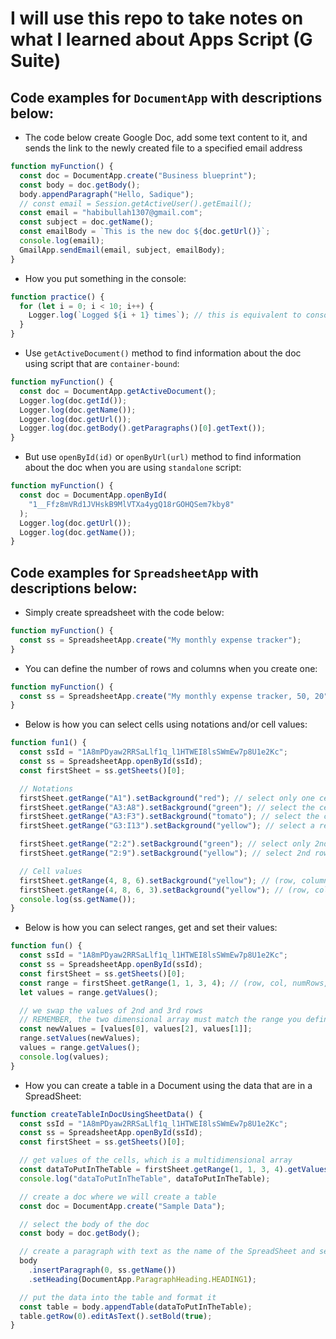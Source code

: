 # I will use this repo to take notes on what I learned about Apps Script (G Suite)

## Code examples for `DocumentApp` with descriptions below:

- The code below create Google Doc, add some text content to it, and sends the link to the newly created file to a specified email address

```js
function myFunction() {
  const doc = DocumentApp.create("Business blueprint");
  const body = doc.getBody();
  body.appendParagraph("Hello, Sadique");
  // const email = Session.getActiveUser().getEmail();
  const email = "habibullah1307@gmail.com";
  const subject = doc.getName();
  const emailBody = `This is the new doc ${doc.getUrl()}`;
  console.log(email);
  GmailApp.sendEmail(email, subject, emailBody);
}
```

- How you put something in the console:

```js
function practice() {
  for (let i = 0; i < 10; i++) {
    Logger.log(`Logged ${i + 1} times`); // this is equivalent to console.log(), but runs on the backend
  }
}
```

- Use `getActiveDocument()` method to find information about the doc using script that are `container-bound`:

```js
function myFunction() {
  const doc = DocumentApp.getActiveDocument();
  Logger.log(doc.getId());
  Logger.log(doc.getName());
  Logger.log(doc.getUrl());
  Logger.log(doc.getBody().getParagraphs()[0].getText());
}
```

- But use `openById(id)` or `openByUrl(url)` method to find information about the doc when you are using `standalone` script:

```js
function myFunction() {
  const doc = DocumentApp.openById(
    "1__Ffz8mVRd1JVHskB9MlVTXa4ygQ18rGOHQSem7kby8"
  );
  Logger.log(doc.getUrl());
  Logger.log(doc.getName());
}
```

## Code examples for `SpreadsheetApp` with descriptions below:

- Simply create spreadsheet with the code below:

```js
function myFunction() {
  const ss = SpreadsheetApp.create("My monthly expense tracker");
}
```

- You can define the number of rows and columns when you create one:

```js
function myFunction() {
  const ss = SpreadsheetApp.create("My monthly expense tracker, 50, 20");
}
```

- Below is how you can select cells using notations and/or cell values:

```js
function fun1() {
  const ssId = "1A8mPDyaw2RRSaLlf1q_l1HTWEI8lsSWmEw7p8U1e2Kc";
  const ss = SpreadsheetApp.openById(ssId);
  const firstSheet = ss.getSheets()[0];

  // Notations
  firstSheet.getRange("A1").setBackground("red"); // select only one cell
  firstSheet.getRange("A3:A8").setBackground("green"); // select the cells in between (vertically)
  firstSheet.getRange("A3:F3").setBackground("tomato"); // select the cells in between (horizontally)
  firstSheet.getRange("G3:I13").setBackground("yellow"); // select a rectangle

  firstSheet.getRange("2:2").setBackground("green"); // select only 2nd row
  firstSheet.getRange("2:9").setBackground("yellow"); // select 2nd row to 9th row

  // Cell values
  firstSheet.getRange(4, 8, 6).setBackground("yellow"); // (row, column, numRows) // select 6 cells vertically from the intersection of 4th row and 8th column
  firstSheet.getRange(4, 8, 6, 3).setBackground("yellow"); // (row, column, numRows, numCols) // select 6 cells vertically and 3 columns horizontally from the intersection of 4th row and 8th column
  console.log(ss.getName());
}
```

- Below is how you can select ranges, get and set their values:

```js
function fun() {
  const ssId = "1A8mPDyaw2RRSaLlf1q_l1HTWEI8lsSWmEw7p8U1e2Kc";
  const ss = SpreadsheetApp.openById(ssId);
  const firstSheet = ss.getSheets()[0];
  const range = firstSheet.getRange(1, 1, 3, 4); // (row, col, numRows, numCols)
  let values = range.getValues();

  // we swap the values of 2nd and 3rd rows
  // REMEMBER, the two dimensional array must match the range you define
  const newValues = [values[0], values[2], values[1]];
  range.setValues(newValues);
  values = range.getValues();
  console.log(values);
}
```

- How you can create a table in a Document using the data that are in a SpreadSheet:

```js
function createTableInDocUsingSheetData() {
  const ssId = "1A8mPDyaw2RRSaLlf1q_l1HTWEI8lsSWmEw7p8U1e2Kc";
  const ss = SpreadsheetApp.openById(ssId);
  const firstSheet = ss.getSheets()[0];

  // get values of the cells, which is a multidimensional array
  const dataToPutInTheTable = firstSheet.getRange(1, 1, 3, 4).getValues();
  console.log("dataToPutInTheTable", dataToPutInTheTable);

  // create a doc where we will create a table
  const doc = DocumentApp.create("Sample Data");

  // select the body of the doc
  const body = doc.getBody();

  // create a paragraph with text as the name of the SpreadSheet and set it as heading1
  body
    .insertParagraph(0, ss.getName())
    .setHeading(DocumentApp.ParagraphHeading.HEADING1);

  // put the data into the table and format it
  const table = body.appendTable(dataToPutInTheTable);
  table.getRow(0).editAsText().setBold(true);
}
```
